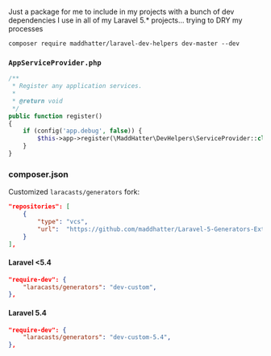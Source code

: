 Just a package for me to include in my projects with a bunch of dev dependencies I use in all of my Laravel 5.* projects... trying to DRY my processes

```
composer require maddhatter/laravel-dev-helpers dev-master --dev
```

### `AppServiceProvider.php`

```php
/**
 * Register any application services.
 *
 * @return void
 */
public function register()
{
    if (config('app.debug', false)) {
        $this->app->register(\MaddHatter\DevHelpers\ServiceProvider::class);
    }
}
```

### composer.json

Customized `laracasts/generators` fork:

```json
"repositories": [
    {
        "type": "vcs",
        "url":  "https://github.com/maddhatter/Laravel-5-Generators-Extended.git"
    }
],
```
#### Laravel <5.4
```json
"require-dev": {
    "laracasts/generators": "dev-custom",
},
```
#### Laravel 5.4
```json
"require-dev": {
    "laracasts/generators": "dev-custom-5.4",
},
```